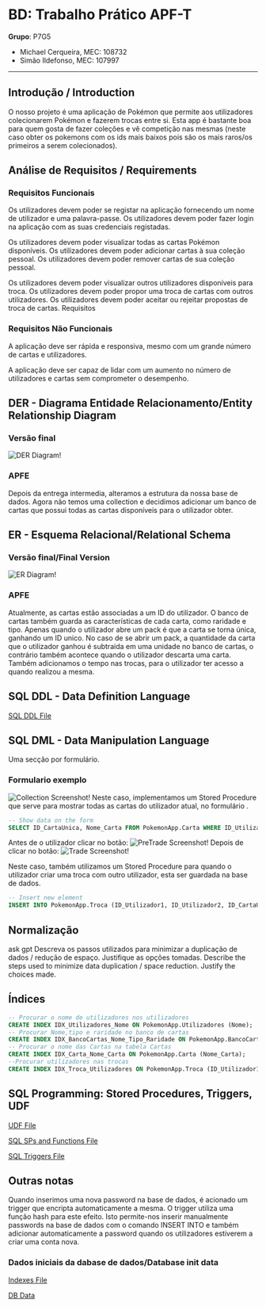 # BD: Trabalho Prático APF-T

**Grupo**: P7G5
- Michael Cerqueira, MEC: 108732
- Simão Ildefonso, MEC: 107997


---
## Introdução / Introduction 
 
O nosso projeto é uma aplicação de Pokémon que permite aos utilizadores colecionarem Pokémon e fazerem trocas entre si. Esta app é bastante boa para quem gosta de fazer coleções e vê competição nas mesmas (neste caso obter os pokemons com os ids mais baixos pois são os mais raros/os primeiros a serem colecionados).

## ​Análise de Requisitos / Requirements

### Requisitos Funcionais

Os utilizadores devem poder se registar na aplicação fornecendo um nome de utilizador e uma palavra-passe.
Os utilizadores devem poder fazer login na aplicação com as suas credenciais registadas.


Os utilizadores devem poder visualizar todas as cartas Pokémon disponíveis.
Os utilizadores devem poder adicionar cartas à sua coleção pessoal.
Os utilizadores devem poder remover cartas de sua coleção pessoal.


Os utilizadores devem poder visualizar outros utilizadores disponíveis para troca.
Os utilizadores devem poder propor uma troca de cartas com outros utilizadores.
Os utilizadores devem poder aceitar ou rejeitar propostas de troca de cartas.
Requisitos 
### Requisitos Não Funcionais 


A aplicação deve ser rápida e responsiva, mesmo com um grande número de cartas e utilizadores.


A aplicação deve ser capaz de lidar com um aumento no número de utilizadores e cartas sem comprometer o desempenho.

## DER - Diagrama Entidade Relacionamento/Entity Relationship Diagram

### Versão final

![DER Diagram!](./diagrams/DER.png "DER")

### APFE 

Depois da entrega intermedia, alteramos a estrutura da nossa base de dados. Agora não temos uma collection e decidimos adicionar um banco de cartas que possui todas as cartas disponíveis para o utilizador obter.

## ER - Esquema Relacional/Relational Schema

### Versão final/Final Version

![ER Diagram!](./diagrams/ER.png "ER")

### APFE

Atualmente, as cartas estão associadas a um ID do utilizador. O banco de cartas também guarda as características de cada carta, como raridade e tipo. Apenas quando o utilizador abre um pack é que a carta se torna única, ganhando um ID unico. No caso de se abrir um pack, a quantidade da carta que o utilizador ganhou é subtraida em uma unidade no banco de cartas, o contrário também acontece quando o utilizador descarta uma carta.
Também adicionamos o tempo nas trocas, para o utilizador ter acesso a quando realizou a mesma.

## ​SQL DDL - Data Definition Language

[SQL DDL File](sql/01_ddl.sql "SQLFileQuestion")

## SQL DML - Data Manipulation Language

Uma secção por formulário.


### Formulario exemplo

![Collection Screenshot!](./screenshots/Collection.png "Collection")
Neste caso, implementamos um Stored Procedure que serve para mostrar todas as cartas do utilizador atual, no formulário .

```sql
-- Show data on the form
SELECT ID_CartaUnica, Nome_Carta FROM PokemonApp.Carta WHERE ID_Utilizador = @UserID;
```
Antes de o utilizador clicar no botão:
![PreTrade Screenshot!](./screenshots/PreTrade.png "PreTrade")
Depois de clicar no botão:
![Trade Screenshot!](./screenshots/Trade.png "Trade")

Neste caso, também utilizamos um Stored Procedure para quando o utilizador criar uma troca com outro utilizador, esta ser guardada na base de dados. 
```sql
-- Insert new element
INSERT INTO PokemonApp.Troca (ID_Utilizador1, ID_Utilizador2, ID_CartaUnica1, ID_CartaUnica2, Estado_Troca, Tempo)
```



## Normalização

ask gpt
Descreva os passos utilizados para minimizar a duplicação de dados / redução de espaço.
Justifique as opções tomadas.
Describe the steps used to minimize data duplication / space reduction.
Justify the choices made.

## Índices

```sql
-- Procurar o nome de utilizadores nos utilizadores 
CREATE INDEX IDX_Utilizadores_Nome ON PokemonApp.Utilizadores (Nome);
-- Procurar Nome,tipo e raridade no banco de cartas
CREATE INDEX IDX_BancoCartas_Nome_Tipo_Raridade ON PokemonApp.BancoCartas (Nome_Carta, Tipo, Raridade);
-- Procurar o nome das Cartas na tabela Cartas
CREATE INDEX IDX_Carta_Nome_Carta ON PokemonApp.Carta (Nome_Carta);
--Procurar utilizadores nas trocas
CREATE INDEX IDX_Troca_Utilizadores ON PokemonApp.Troca (ID_Utilizador1, ID_Utilizador2);
```

## SQL Programming: Stored Procedures, Triggers, UDF
[UDF File](sql/02_UDF.sql "SQLFileQuestion")

[SQL SPs and Functions File](sql/03_sp_functions.sql "SQLFileQuestion")

[SQL Triggers File](sql/04_triggers.sql "SQLFileQuestion")


## Outras notas
Quando inserimos uma nova password na base de dados, é acionado um trigger que encripta automaticamente a mesma. O trigger utiliza uma função hash para este efeito. Isto permite-nos inserir manualmente passwords na base de dados com o comando INSERT INTO e também adicionar automaticamente a password quando os utilizadores estiverem a criar uma conta nova.

### Dados iniciais da dabase de dados/Database init data

[Indexes File](sql/01_ddl.sql "SQLFileQuestion")

[DB Data](sql/05_db_init.sql "SQLFileQuestion")





 
